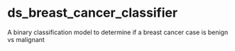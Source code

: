 # ds_breast_cancer_classifier
A binary classification model to determine if a breast cancer case is benign vs malignant
